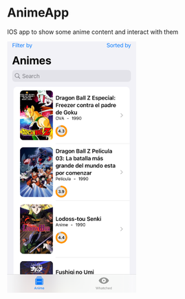 # AnimeApp
IOS app to show some anime content and interact with them

<img src="https://github.com/javieretxarri/AnimeApp/blob/main/AnimeApp/Assets.xcassets/stepOne.imageset/stepOne.png" width="300" />
